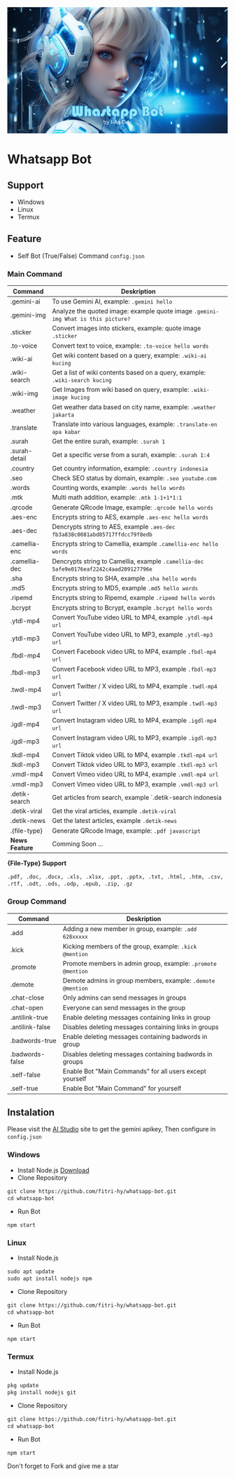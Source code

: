 <img src="./upload/ss.jpg">

# Whatsapp Bot

## Support

- Windows
- Linux
- Termux

## Feature
- Self Bot (True/False) Command `config.json`

### Main Command

| Command      			|  Deskription      |
|-----------------------|-------------------|
|.gemini-ai				|To use Gemini AI, example: `.gemini hello`|
|.gemini-img			|Analyze the quoted image: example quote image `.gemini-img What is this picture?`|
|.sticker       		|Convert images into stickers, example: quote image `.sticker`|
|.to-voice				|Convert text to voice, example: `.to-voice hello words`|
|.wiki-ai				|Get wiki content based on a query, example: `.wiki-ai kucing`|
|.wiki-search			|Get a list of wiki contents based on a query, example: `.wiki-search kucing`|
|.wiki-img				|Get Images from wiki based on query, example: `.wiki-image kucing`|
|.weather				|Get weather data based on city name, example: `.weather jakarta`|
|.translate				|Translate into various languages, example: `.translate-en apa kabar`|
|.surah					|Get the entire surah, example: `.surah 1`|
|.surah-detail			|Get a specific verse from a surah, example: `.surah 1:4`|
|.country				|Get country information, example: `.country indonesia`|
|.seo					|Check SEO status by domain, example: `.seo youtube.com`|
|.words					|Counting words, example: `.words hello words`|
|.mtk					|Multi math addition, example: `.mtk 1-1+1*1:1`|
|.qrcode				|Generate QRcode Image, example: `.qrcode hello words`|
|.aes-enc   			|Encrypts string to AES, example `.aes-enc hello words`|
|.aes-dec   			|Dencrypts string to AES, example `.aes-dec fb3a838c0081abd85717ffdcc79f8edb`|
|.camellia-enc   		|Encrypts string to Camellia, example `.camellia-enc hello words`|
|.camellia-dec   		|Dencrypts string to Camellia, example `.camellia-dec 5afe9e0176eaf2242c4aad209127796e`|
|.sha   				|Encrypts string to SHA, example `.sha hello words`|
|.md5   				|Encrypts string to MD5, example `.md5 hello words`|
|.ripemd   				|Encrypts string to Ripemd, example `.ripemd hello words`|
|.bcrypt   				|Encrypts string to Bcrypt, example `.bcrypt hello words`|
|.ytdl-mp4   			|Convert YouTube video URL to MP4, example `.ytdl-mp4 url`|
|.ytdl-mp3   			|Convert YouTube video URL to MP3, example `.ytdl-mp3 url`|
|.fbdl-mp4   			|Convert Facebook video URL to MP4, example `.fbdl-mp4 url`|
|.fbdl-mp3   			|Convert Facebook video URL to MP3, example `.fbdl-mp3 url`|
|.twdl-mp4   			|Convert Twitter / X video URL to MP4, example `.twdl-mp4 url`|
|.twdl-mp3   			|Convert Twitter / X video URL to MP3, example `.twdl-mp3 url`|
|.igdl-mp4   			|Convert Instagram video URL to MP4, example `.igdl-mp4 url`|
|.igdl-mp3   			|Convert Instagram video URL to MP3, example `.igdl-mp3 url`|
|.tkdl-mp4   			|Convert Tiktok video URL to MP4, example `.tkdl-mp4 url`|
|.tkdl-mp3   			|Convert Tiktok video URL to MP3, example `.tkdl-mp3 url`|
|.vmdl-mp4   			|Convert Vimeo video URL to MP4, example `.vmdl-mp4 url`|
|.vmdl-mp3   			|Convert Vimeo video URL to MP3, example `.vmdl-mp3 url`|
|.detik-search			|Get articles from search, example `.detik-search indonesia|
|.detik-viral			|Get the viral articles, example `.detik-viral`|
|.detik-news   			|Get the latest articles, example `.detik-news`|
|.{file-type}			|Generate QRcode Image, example: `.pdf javascript`|
|**News Feature**   	|Comming Soon ...|

**{File-Type} Support**
```
.pdf, .doc, .docx, .xls, .xlsx, .ppt, .pptx, .txt, .html, .htm, .csv, .rtf, .odt, .ods, .odp, .epub, .zip, .gz
```
### Group Command

| Command           |  Deskription      |
|-------------------|-------------------|
|.add               |Adding a new member in group, example: `.add 628xxxxx`|
|.kick              |Kicking members of the group, example: `.kick @mention`|
|.promote           |Promote members in admin group, example: `.promote @mention`|
|.demote            |Demote admins in group members, example: `.demote @mention`|
|.chat-close        |Only admins can send messages in groups|
|.chat-open         |Everyone can send messages in the group|
|.antilink-true     |Enable deleting messages containing links in group|
|.antilink-false    |Disables deleting messages containing links in groups|
|.badwords-true     |Enable deleting messages containing badwords in group|
|.badwords-false    |Disables deleting messages containing badwords in groups|
|.self-false    	|Enable Bot "Main Commands" for all users except yourself|
|.self-true		    |Enable Bot "Main Command" for yourself|

## Instalation

Please visit the [AI Studio](https://aistudio.google.com) site to get the gemini apikey, Then configure in `config.json`

### Windows

- Install Node.js [Download](https://nodejs.org/id)
- Clone Repository
```
git clone https://github.com/fitri-hy/whatsapp-bot.git
cd whatsapp-bot
```
- Run Bot
```
npm start
```

### Linux

- Install Node.js
```
sudo apt update
sudo apt install nodejs npm
```
- Clone Repository
```
git clone https://github.com/fitri-hy/whatsapp-bot.git
cd whatsapp-bot
```
- Run Bot
```
npm start
```

### Termux

- Install Node.js
```
pkg update
pkg install nodejs git
```
- Clone Repository
```
git clone https://github.com/fitri-hy/whatsapp-bot.git
cd whatsapp-bot
```
- Run Bot
```
npm start
```

Don't forget to Fork and give me a star

